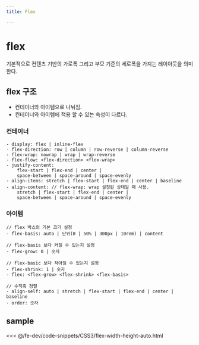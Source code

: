 ```yaml
---
title: Flex

---
```


# flex
기본적으로 컨텐츠 기반의 가로폭 그리고 부모 기준의 세로폭을 가지는 레이아웃을 의미한다.

## flex 구조
- 컨테이너와 아이템으로 나눠짐.
- 컨테이너와 아이템에 적용 할 수 있는 속성이 다르다.

### 컨테이너
```
- display: flex | inline-flex
- flex-direction: row | column | row-reverse | column-reverse
- flex-wrap: nowrap | wrap | wrap-reverse
- flex-flow: <flex-direction> <flex-wrap>
- justify-content:
    flex-start | flex-end | center |
    space-between | space-around | space-evenly
- align-items: stretch | flex-start | flex-end | center | baseline
- align-content: // flex-wrap: wrap 설정된 상태일 때 사용.
    stretch | flex-start | flex-end | center |
    space-between | space-around | space-evenly
```

### 아이템
```
// flex 박스의 기본 크기 설정
- flex-basis: auto | 단위(0 | 50% | 300px | 10rem) | content

// flex-basis 보다 커질 수 있는지 설정
- flex-grow: 0 | 숫자

// flex-basic 보다 작아질 수 있는지 설정
- flex-shrink: 1 | 숫자
- flex: <flex-grow> <flex-shrink> <flex-basis>

// 수직축 정렬
- align-self: auto | stretch | flex-start | flex-end | center | baseline
- order: 숫자
```

## sample
<<< @/fe-dev/code-snippets/CSS3/flex-width-height-auto.html

